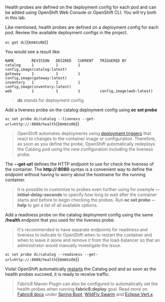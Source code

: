 Health probes are defined on the deployment config for each pod and can be added using OpenShift Web 
Console or OpenShift CLI. You will try both in this lab.

Like mentioned, health probes are defined on a deployment config for each pod. Review the available 
deployment configs in the project. 

`oc get dc`{{execute}}

You would see a result like:

```
NAME        REVISION   DESIRED   CURRENT   TRIGGERED BY
catalog     1          1         1         config,image(catalog:latest)
gateway     1          1         1         config,image(gateway:latest)
inventory   1          1         1         config,image(inventory:latest)
web         1          1         1         config,image(web:latest)
```

> **dc** stands for deployment config

Add a liveness probe on the catalog deployment config using **oc set probe**

`oc set probe dc/catalog --liveness --get-url=http://:8080/health`{{execute}}

> OpenShift automates deployments using 
> [deployment triggers](https://docs.openshift.com/container-platform/3.6/dev_guide/deployments/basic_deployment_operations.html#triggers) 
> that react to changes to the container image or configuration. 
> Therefore, as soon as you define the probe, OpenShift automatically redeploys the 
> Catalog pod using the new configuration including the liveness probe. 

The **--get-url** defines the HTTP endpoint to use for check the liveness of the container. The **ht<span>tp://:8080**
syntax is a convenient way to define the endpoint without having to worry about the hostname for the running 
container. 

> It is possible to customize to probes even further using for example **--initial-delay-seconds**
> to specify how long to wait after the container starts and before to begin checking the probes. 
> Run **oc set probe --help** to get a list of all available options.

Add a readiness probe on the catalog deployment config using the same **/health** endpoint that you used for 
the liveness probe.

> It's recommended to have separate endpoints for readiness and liveness to indicate to OpenShift when 
> to restart the container and when to leave it alone and remove it from the load-balancer so 
> that an administrator would  manually investigate the issue. 

`oc set probe dc/catalog --readiness --get-url=http://:8080/health`{{execute}}

Viola! OpenShift automatically [restarts](https://docs.openshift.com/container-platform/3.6/dev_guide/deployments/basic_deployment_operations.html#triggers) 
the Catalog pod and as soon as the health probes succeed, it is ready to receive traffic. 

> Fabric8 Maven Plugin can also be configured to automatically set the health probes when running **fabric8:deploy**
> goal. Read more on [Fabric8 docs](https://maven.fabric8.io/#enrichers) under 
> [Spring Boot](https://maven.fabric8.io/#f8-spring-boot-health-check), 
> [WildFly Swarm](https://maven.fabric8.io/#f8-wildfly-swarm-health-check) and 
> [Eclipse Vert.x](https://maven.fabric8.io/#f8-vertx-health-check).
